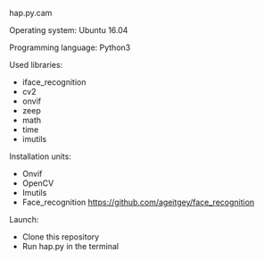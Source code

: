hap.py.cam

Operating system: 
Ubuntu 16.04 

Programming language: 
Python3

Used libraries:
- iface_recognition
- cv2
- onvif
- zeep
- math
- time
- imutils

Installation units:
- Onvif
- OpenCV
- Imutils
- Face_recognition https://github.com/ageitgey/face_recognition

Launch:
- Clone this repository
- Run hap.py in the terminal
